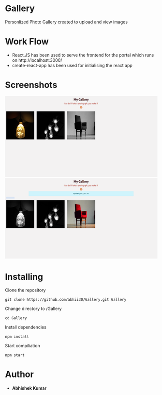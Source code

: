 # Gallery

Personlized Photo Gallery created to upload and view images

# Work Flow

- React.JS has been used to serve the frontend for the portal which runs on http://localhost:3000/
- create-react-app has been used for initialising the react app

# Screenshots

![S1](Screenshot5.png)
![S2](Screenshot6.png)

# Installing

Clone the repository
```
git clone https://github.com/abhii30/Gallery.git Gallery
```

Change directory to /Gallery
```
cd Gallery
```

Install dependencies
```
npm install
```
Start compiliation
```
npm start
```
# Author

- #### Abhishek Kumar
